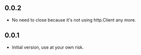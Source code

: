 ## 0.0.2

- No need to close because it's not using http.Client any more.

## 0.0.1

- Initial version, use at your own risk.
